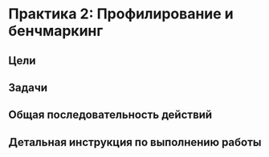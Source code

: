 # Практика 2: Профилирование и бенчмаркинг

## Цели

## Задачи

## Общая последовательность действий

## Детальная инструкция по выполнению работы

<!-- LINKS -->
